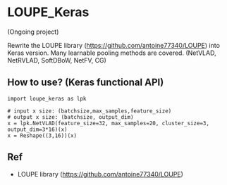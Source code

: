 # LOUPE_Keras

(Ongoing project)

Rewrite the LOUPE library (https://github.com/antoine77340/LOUPE) into Keras version. Many learnable pooling methods are covered. (NetVLAD, NetRVLAD, SoftDBoW, NetFV, CG)



## How to use? (Keras functional API)
```
import loupe_keras as lpk

# input x size: (batchsize,max_samples,feature_size)
# output x size: (batchsize, output_dim)
x = lpk.NetVLAD(feature_size=32, max_samples=20, cluster_size=3, output_dim=3*16)(x)
x = Reshape((3,16))(x)

```


## Ref
+ LOUPE library (https://github.com/antoine77340/LOUPE)

